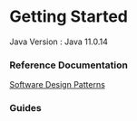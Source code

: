 # Getting Started


Java Version : Java 11.0.14

### Reference Documentation
[Software Design Patterns](https://en.wikipedia.org/wiki/Software_design_pattern) 

### Guides


